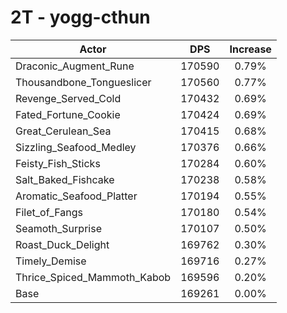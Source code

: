 # 2T - yogg-cthun
| Actor | DPS | Increase |
|---|:---:|:---:|
|Draconic_Augment_Rune|170590|0.79%|
|Thousandbone_Tongueslicer|170560|0.77%|
|Revenge_Served_Cold|170432|0.69%|
|Fated_Fortune_Cookie|170424|0.69%|
|Great_Cerulean_Sea|170415|0.68%|
|Sizzling_Seafood_Medley|170376|0.66%|
|Feisty_Fish_Sticks|170284|0.60%|
|Salt_Baked_Fishcake|170238|0.58%|
|Aromatic_Seafood_Platter|170194|0.55%|
|Filet_of_Fangs|170180|0.54%|
|Seamoth_Surprise|170107|0.50%|
|Roast_Duck_Delight|169762|0.30%|
|Timely_Demise|169716|0.27%|
|Thrice_Spiced_Mammoth_Kabob|169596|0.20%|
|Base|169261|0.00%|
